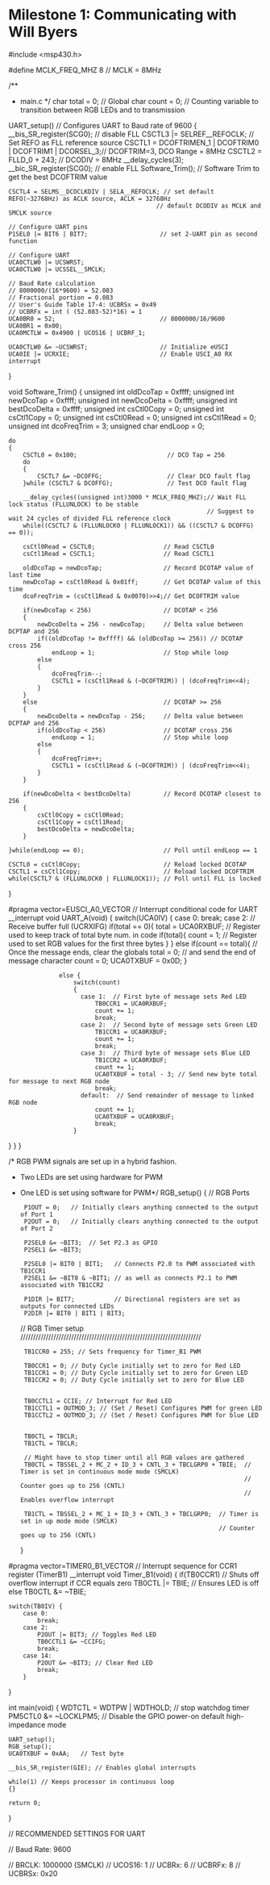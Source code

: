 # Milestone 1: Communicating with Will Byers

#include <msp430.h>

#define MCLK_FREQ_MHZ 8                     // MCLK = 8MHz

/**
 * main.c
 */
char total = 0; // Global
char count = 0; // Counting variable to transition between RGB LEDs and to transmission


UART_setup()  // Configures UART to Baud rate of 9600
{
    __bis_SR_register(SCG0);                 // disable FLL
    CSCTL3 |= SELREF__REFOCLK;               // Set REFO as FLL reference source
    CSCTL1 = DCOFTRIMEN_1 | DCOFTRIM0 | DCOFTRIM1 | DCORSEL_3;// DCOFTRIM=3, DCO Range = 8MHz
    CSCTL2 = FLLD_0 + 243;                  // DCODIV = 8MHz
    __delay_cycles(3);
    __bic_SR_register(SCG0);                // enable FLL
    Software_Trim();                        // Software Trim to get the best DCOFTRIM value

    CSCTL4 = SELMS__DCOCLKDIV | SELA__REFOCLK; // set default REFO(~32768Hz) as ACLK source, ACLK = 32768Hz
                                             // default DCODIV as MCLK and SMCLK source

    // Configure UART pins
    P1SEL0 |= BIT6 | BIT7;                    // set 2-UART pin as second function

    // Configure UART
    UCA0CTLW0 |= UCSWRST;
    UCA0CTLW0 |= UCSSEL__SMCLK;

    // Baud Rate calculation
    // 8000000/(16*9600) = 52.083
    // Fractional portion = 0.083
    // User's Guide Table 17-4: UCBRSx = 0x49
    // UCBRFx = int ( (52.083-52)*16) = 1
    UCA0BR0 = 52;                             // 8000000/16/9600
    UCA0BR1 = 0x00;
    UCA0MCTLW = 0x4900 | UCOS16 | UCBRF_1;

    UCA0CTLW0 &= ~UCSWRST;                    // Initialize eUSCI
    UCA0IE |= UCRXIE;                         // Enable USCI_A0 RX interrupt

}

void Software_Trim()
{
    unsigned int oldDcoTap = 0xffff;
    unsigned int newDcoTap = 0xffff;
    unsigned int newDcoDelta = 0xffff;
    unsigned int bestDcoDelta = 0xffff;
    unsigned int csCtl0Copy = 0;
    unsigned int csCtl1Copy = 0;
    unsigned int csCtl0Read = 0;
    unsigned int csCtl1Read = 0;
    unsigned int dcoFreqTrim = 3;
    unsigned char endLoop = 0;

    do
    {
        CSCTL0 = 0x100;                         // DCO Tap = 256
        do
        {
            CSCTL7 &= ~DCOFFG;                  // Clear DCO fault flag
        }while (CSCTL7 & DCOFFG);               // Test DCO fault flag

        __delay_cycles((unsigned int)3000 * MCLK_FREQ_MHZ);// Wait FLL lock status (FLLUNLOCK) to be stable
                                                           // Suggest to wait 24 cycles of divided FLL reference clock
        while((CSCTL7 & (FLLUNLOCK0 | FLLUNLOCK1)) && ((CSCTL7 & DCOFFG) == 0));

        csCtl0Read = CSCTL0;                   // Read CSCTL0
        csCtl1Read = CSCTL1;                   // Read CSCTL1

        oldDcoTap = newDcoTap;                 // Record DCOTAP value of last time
        newDcoTap = csCtl0Read & 0x01ff;       // Get DCOTAP value of this time
        dcoFreqTrim = (csCtl1Read & 0x0070)>>4;// Get DCOFTRIM value

        if(newDcoTap < 256)                    // DCOTAP < 256
        {
            newDcoDelta = 256 - newDcoTap;     // Delta value between DCPTAP and 256
            if((oldDcoTap != 0xffff) && (oldDcoTap >= 256)) // DCOTAP cross 256
                endLoop = 1;                   // Stop while loop
            else
            {
                dcoFreqTrim--;
                CSCTL1 = (csCtl1Read & (~DCOFTRIM)) | (dcoFreqTrim<<4);
            }
        }
        else                                   // DCOTAP >= 256
        {
            newDcoDelta = newDcoTap - 256;     // Delta value between DCPTAP and 256
            if(oldDcoTap < 256)                // DCOTAP cross 256
                endLoop = 1;                   // Stop while loop
            else
            {
                dcoFreqTrim++;
                CSCTL1 = (csCtl1Read & (~DCOFTRIM)) | (dcoFreqTrim<<4);
            }
        }

        if(newDcoDelta < bestDcoDelta)         // Record DCOTAP closest to 256
        {
            csCtl0Copy = csCtl0Read;
            csCtl1Copy = csCtl1Read;
            bestDcoDelta = newDcoDelta;
        }

    }while(endLoop == 0);                      // Poll until endLoop == 1

    CSCTL0 = csCtl0Copy;                       // Reload locked DCOTAP
    CSCTL1 = csCtl1Copy;                       // Reload locked DCOFTRIM
    while(CSCTL7 & (FLLUNLOCK0 | FLLUNLOCK1)); // Poll until FLL is locked
}




#pragma vector=EUSCI_A0_VECTOR  // Interrupt conditional code for UART
__interrupt void UART_A(void)
{
    switch(UCA0IV) {
            case 0:
                break;
            case 2: // Receive buffer full  (UCRXIFG)
                  if(total == 0){
                      total = UCA0RXBUF; // Register used to keep track of total byte num. in code
                      if(total){
                          count = 1;     // Register used to set RGB values for the first three bytes
                      }
                  }
                  else if(count == total){ // Once the message ends, clear the globals
                      total = 0;           // and send the end of message character
                      count = 0;
                      UCA0TXBUF = 0x0D;
                  }

                  else {
                      switch(count)
                      {
                        case 1:  // First byte of message sets Red LED
                            TB0CCR1 = UCA0RXBUF;
                            count += 1;
                            break;
                        case 2:  // Second byte of message sets Green LED
                            TB1CCR1 = UCA0RXBUF;
                            count += 1;
                            break;
                        case 3:  // Third byte of message sets Blue LED
                            TB1CCR2 = UCA0RXBUF;
                            count += 1;
                            UCA0TXBUF = total - 3; // Send new byte total for message to next RGB node
                            break;
                        default:  // Send remainder of message to linked RGB node
                            count += 1;
                            UCA0TXBUF = UCA0RXBUF;
                            break;
                      }
   }
 }
}


/* RGB PWM signals are set up in a hybrid fashion.
 * Two LEDs are set using hardware for PWM
 * One LED is set using software for PWM*/
RGB_setup()
{
    // RGB Ports

        P1OUT = 0;   // Initially clears anything connected to the output of Port 1
        P2OUT = 0;   // Initially clears anything connected to the output of Port 2

        P2SEL0 &= ~BIT3;  // Set P2.3 as GPIO
        P2SEL1 &= ~BIT3;

        P2SEL0 |= BIT0 | BIT1;   // Connects P2.0 to PWM associated with TB1CCR1
        P2SEL1 &= ~BIT0 & ~BIT1; // as well as connects P2.1 to PWM associated with TB1CCR2

        P1DIR |= BIT7;           // Directional registers are set as outputs for connected LEDs
        P2DIR |= BIT0 | BIT1 | BIT3;


    // RGB Timer setup ///////////////////////////////////////////////////////////////////////

        TB1CCR0 = 255; // Sets frequency for Timer_B1 PWM

        TB0CCR1 = 0; // Duty Cycle initially set to zero for Red LED
        TB1CCR1 = 0; // Duty Cycle initially set to zero for Green LED
        TB1CCR2 = 0; // Duty Cycle initially set to zero for Blue LED


        TB0CCTL1 = CCIE; // Interrupt for Red LED
        TB1CCTL1 = OUTMOD_3; // (Set / Reset) Configures PWM for green LED
        TB1CCTL2 = OUTMOD_3; // (Set / Reset) Configures PWM for blue LED


        TB0CTL = TBCLR;
        TB1CTL = TBCLR;

        // Might have to stop timer until all RGB values are gathered
        TB0CTL = TBSSEL_2 + MC_2 + ID_3 + CNTL_3 + TBCLGRP0 + TBIE;  // Timer is set in continuous mode mode (SMCLK)
                                                                     // Counter goes up to 256 (CNTL)
                                                                     // Enables overflow interrupt

        TB1CTL = TBSSEL_2 + MC_1 + ID_3 + CNTL_3 + TBCLGRP0;  // Timer is set in up mode mode (SMCLK)
                                                              // Counter goes up to 256 (CNTL)
    }

#pragma vector=TIMER0_B1_VECTOR   // Interrupt sequence for CCR1 register (TimerB1)
__interrupt void Timer_B1(void)
{
    if(TB0CCR1)           // Shuts off overflow interrupt if CCR equals zero
          TB0CTL |= TBIE; // Ensures LED is off
    else
          TB0CTL &= ~TBIE;

    switch(TB0IV) {
        case 0:
            break;
        case 2:
            P2OUT |= BIT3; // Toggles Red LED
            TB0CCTL1 &= ~CCIFG;
            break;
        case 14:
            P2OUT &= ~BIT3; // Clear Red LED
            break;
        }
}


int main(void)
{
    WDTCTL = WDTPW | WDTHOLD;   // stop watchdog timer
    PM5CTL0 &= ~LOCKLPM5;       // Disable the GPIO power-on default high-impedance mode

    UART_setup();
    RGB_setup();
    UCA0TXBUF = 0xAA;   // Test byte

    __bis_SR_register(GIE); // Enables global interrupts

    while(1) // Keeps processor in continuous loop
    {}

    return 0;
}

// RECOMMENDED SETTINGS FOR UART

// Baud Rate: 9600

//       BRCLK: 1000000  (SMCLK)
//       UCOS16: 1
//       UCBRx: 6
//       UCBRFx: 8
//       UCBRSx: 0x20
